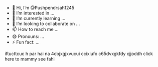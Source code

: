- 👋 Hi, I’m @Pushpendrsah1245
- 👀 I’m interested in ...
- 🌱 I’m currently learning ...
- 💞️ I’m looking to collaborate on ...
- 📫 How to reach me ...
- 😄 Pronouns: ...
- ⚡ Fun fact: ...

<!---
Pushpendrsah1245/Pushpendrsah1245 is a ✨ special ✨ repository because its `README.md` (this file) appears on your GitHub profile.
You can click the Preview link to take a look at your changes.
--->
iftucttcuc h par hai na 4cbjxgjxvucui
ccixiufx c65dvxgkfdy
cjjoddh
click here to mammy see fahi
